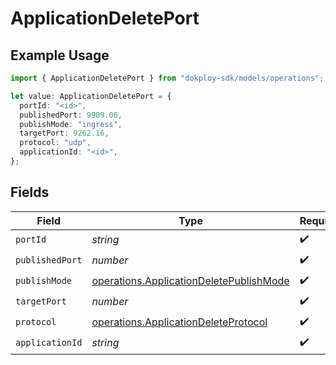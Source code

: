 # ApplicationDeletePort

## Example Usage

```typescript
import { ApplicationDeletePort } from "dokploy-sdk/models/operations";

let value: ApplicationDeletePort = {
  portId: "<id>",
  publishedPort: 9909.06,
  publishMode: "ingress",
  targetPort: 9262.16,
  protocol: "udp",
  applicationId: "<id>",
};
```

## Fields

| Field                                                                                              | Type                                                                                               | Required                                                                                           | Description                                                                                        |
| -------------------------------------------------------------------------------------------------- | -------------------------------------------------------------------------------------------------- | -------------------------------------------------------------------------------------------------- | -------------------------------------------------------------------------------------------------- |
| `portId`                                                                                           | *string*                                                                                           | :heavy_check_mark:                                                                                 | N/A                                                                                                |
| `publishedPort`                                                                                    | *number*                                                                                           | :heavy_check_mark:                                                                                 | N/A                                                                                                |
| `publishMode`                                                                                      | [operations.ApplicationDeletePublishMode](../../models/operations/applicationdeletepublishmode.md) | :heavy_check_mark:                                                                                 | N/A                                                                                                |
| `targetPort`                                                                                       | *number*                                                                                           | :heavy_check_mark:                                                                                 | N/A                                                                                                |
| `protocol`                                                                                         | [operations.ApplicationDeleteProtocol](../../models/operations/applicationdeleteprotocol.md)       | :heavy_check_mark:                                                                                 | N/A                                                                                                |
| `applicationId`                                                                                    | *string*                                                                                           | :heavy_check_mark:                                                                                 | N/A                                                                                                |